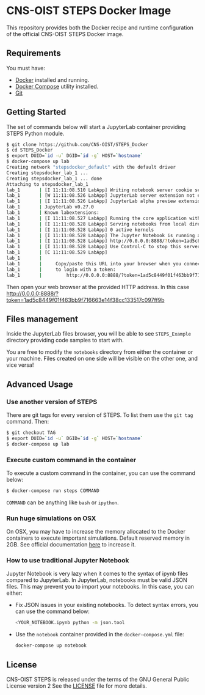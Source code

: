 # CNS-OIST STEPS Docker Image

This repository provides both the Docker recipe and runtime configuration
of the official CNS-OIST STEPS Docker image.

## Requirements

You must have:
* [Docker](https://www.docker.com/community-edition) installed and running.
* [Docker Compose](https://docs.docker.com/compose) utility installed.
* [Git](https://git-scm.com/)

## Getting Started

The set of commands below will start a JupyterLab container providing
STEPS Python module.

```bash
$ git clone https://github.com/CNS-OIST/STEPS_Docker
$ cd STEPS_Docker
$ export DUID=`id -u` DGID=`id -g` HOST=`hostname`
$ docker-compose up lab
Creating network "stepsdocker_default" with the default driver
Creating stepsdocker_lab_1 ...
Creating stepsdocker_lab_1 ... done
Attaching to stepsdocker_lab_1
lab_1       | [I 11:11:08.510 LabApp] Writing notebook server cookie secret to /home/dummy/.local/share/jupyter/runtime/notebook_cookie_secret
lab_1       | [W 11:11:08.526 LabApp] JupyterLab server extension not enabled, manually loading...
lab_1       | [I 11:11:08.526 LabApp] JupyterLab alpha preview extension loaded from /opt/conda/lib/python2.7/site-packages/jupyterlab
lab_1       | JupyterLab v0.27.0
lab_1       | Known labextensions:
lab_1       | [I 11:11:08.527 LabApp] Running the core application with no additional extensions or settings
lab_1       | [I 11:11:08.528 LabApp] Serving notebooks from local directory: /opt/src/notebooks
lab_1       | [I 11:11:08.528 LabApp] 0 active kernels
lab_1       | [I 11:11:08.528 LabApp] The Jupyter Notebook is running at:
lab_1       | [I 11:11:08.528 LabApp] http://0.0.0.0:8888/?token=1ad5c8449f01f463bb9f716663e14f38cc133517c097ff9b
lab_1       | [I 11:11:08.528 LabApp] Use Control-C to stop this server and shut down all kernels (twice to skip confirmation).
lab_1       | [C 11:11:08.529 LabApp]
lab_1       |
lab_1       |     Copy/paste this URL into your browser when you connect for the first time,
lab_1       |     to login with a token:
lab_1       |         http://0.0.0.0:8888/?token=1ad5c8449f01f463bb9f716663e14f38cc133517c097ff9b

```

Then open your web browser at the provided HTTP address. In this case
http://0.0.0.0:8888/?token=1ad5c8449f01f463bb9f716663e14f38cc133517c097ff9b

## Files management

Inside the JupyterLab files browser, you will be able to see `STEPS_Example` directory
providing code samples to start with.

You are free to modify the `notebooks` directory from either the container or
your machine. Files created on one side will be visible on the other one, and vice versa!

## Advanced Usage

### Use another version of STEPS

There are git tags for every version of STEPS. To list them use the `git tag` command. Then:

```bash
$ git checkout TAG
$ export DUID=`id -u` DGID=`id -g` HOST=`hostname`
$ docker-compose up lab
```

### Execute custom command in the container

To execute a custom command in the container, you can use the command below:

```bash
$ docker-compose run steps COMMAND
```

`COMMAND` can be anything like `bash` or `ipython`.

### Run huge simulations on OSX

On OSX, you may have to increase the memory allocated to the Docker containers
to execute important simulations. Default reserved memory in 2GB.
See official documentation [here](https://docs.docker.com/docker-for-mac/#memory)
to increase it.

### How to use traditional Jupyter Notebook

Jupyter Notebook is very lazy when it comes to the syntax of ipynb files compared
to JupyterLab. In JupyterLab, notebooks must be valid JSON files. This may prevent
you to import your notebooks. In this case, you can either:

* Fix JSON issues in your existing notebooks. To detect syntax errors, you can
  use the command below:

    ```bash
    <YOUR_NOTEBOOK.ipynb python -m json.tool
    ```
* Use the `notebook` container provided in the `docker-compose.yml` file:

    ```bash
    docker-compose up notebook
    ```

## License

CNS-OIST STEPS is released under the terms of the GNU General Public License version 2
See the [LICENSE](./LICENSE) file for more details.
